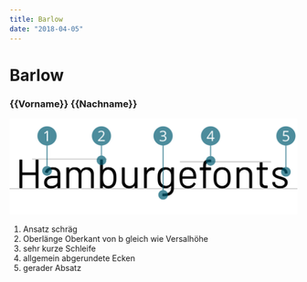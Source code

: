 ```yaml
---
title: Barlow
date: "2018-04-05"
---
```


# Barlow
### {{Vorname}} {{Nachname}}

![Barlow](./Barlow.svg)

1. Ansatz schräg
2. Oberlänge Oberkant von b gleich wie Versalhöhe
3. sehr kurze Schleife
4. allgemein abgerundete Ecken
5. gerader Absatz
